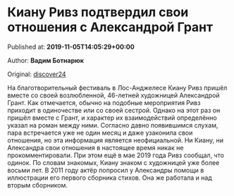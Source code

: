 
# Киану Ривз подтвердил свои отношения с Александрой Грант

Published at: **2019-11-05T14:05:29+00:00**

Author: **Вадим Ботнарюк**

Original: [discover24](https://discover24.ru/2019/11/kianu-rivz-podtverdil-svoi-otnosheniya-s-aleksandroy-grant/)

На благотворительный фестиваль в Лос-Анджелесе Киану Ривз пришёл вместе со своей возлюбленной, 46-летней художницей Александрой Грант.
Как отмечается, обычно на подобные мероприятия Ривз приходит в одиночестве или со своей сестрой. Однако на этот раз он пришёл вместе с Грант, и характер их взаимодействий определённо указал на роман между ними.
Согласно давно появившимся слухам, пара встречается уже не один месяц и даже узаконила свои отношения, но эта информация является неофициальной. Ни Киану, ни Александра свои отношения в настоящее время никак не прокомментировали.
При этом ещё в мае 2019 года Ривз сообщал, что одинок.
По словам знакомых, Киану знаком с художницей уже более восьми лет. В 2011 году актёр попросил у Александры помощи в иллюстрации его первого сборника стихов. Она же работала и над вторым сборником.
